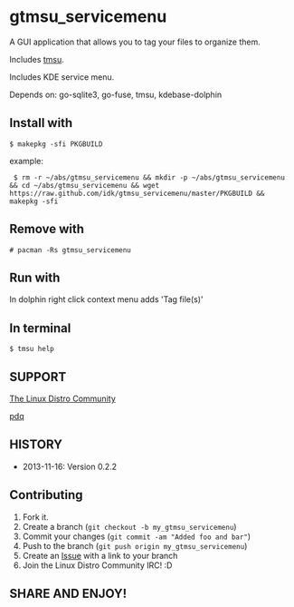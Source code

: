gtmsu_servicemenu
=================

A GUI application that allows you to tag your files to organize them.

Includes [tmsu][3].

Includes KDE service menu.

Depends on: go-sqlite3, go-fuse, tmsu, kdebase-dolphin

Install with
------------

    $ makepkg -sfi PKGBUILD

example:
    
     $ rm -r ~/abs/gtmsu_servicemenu && mkdir -p ~/abs/gtmsu_servicemenu && cd ~/abs/gtmsu_servicemenu && wget https://raw.github.com/idk/gtmsu_servicemenu/master/PKGBUILD && makepkg -sfi

Remove with
-----------

    # pacman -Rs gtmsu_servicemenu

Run with
--------

In dolphin right click context menu adds 'Tag file(s)'


In terminal
-----------

    $ tmsu help


SUPPORT
-------

[The Linux Distro Community][1]

[pdq][2]


HISTORY
-------
* 2013-11-16: Version 0.2.2

Contributing
------------

1. Fork it.
2. Create a branch (`git checkout -b my_gtmsu_servicemenu`)
3. Commit your changes (`git commit -am "Added foo and bar"`)
4. Push to the branch (`git push origin my_gtmsu_servicemenu`)
5. Create an [Issue][2] with a link to your branch
6. Join the Linux Distro Community IRC! :D

SHARE AND ENJOY!
----------------

[1]: http://www.linuxdistrocommunity.com
[2]: https://github.com/idk/gtmsu_servicemenu/issues
[3]: http://tmsu.org

